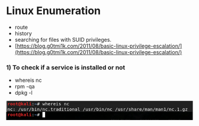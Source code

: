 # Linux Enumeration

* route
* history
* searching for files with SUID privileges.
* [https://blog.g0tmi1k.com/2011/08/basic-linux-privilege-escalation/](https://blog.g0tmi1k.com/2011/08/basic-linux-privilege-escalation/)

### 1\) To check if a service is installed or not

* whereis nc
* rpm -qa
* dpkg -l

![whereis](../.gitbook/assets/image%20%2841%29.png)

